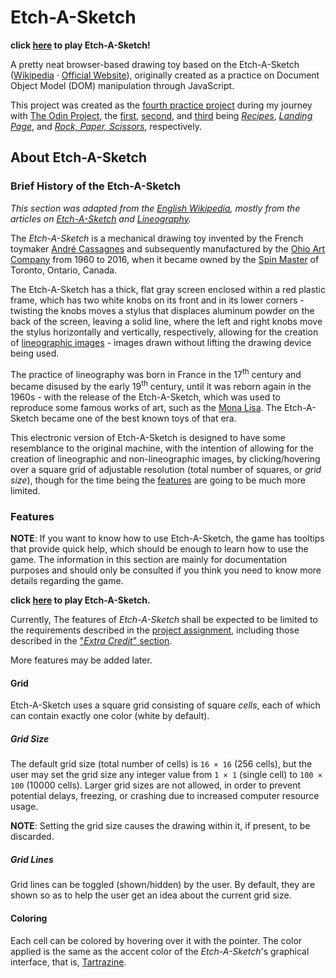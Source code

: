 # Etch-A-Sketch

<!-- **NOTE**: _This project is **still in development**. The game is expected to be missing some features or be not in a working state at all._ -->

**click [here](https://ali-aboulsauood.github.io/etch-a-sketch/) to play Etch-A-Sketch!**

A pretty neat browser-based drawing toy based on the Etch-A-Sketch ([Wikipedia](https://en.wikipedia.org/wiki/Etch_A_Sketch) · [Official Website](https://www.spinmaster.com/en-US/brands/etch-a-sketch/)), originally created as a practice on Document Object Model (DOM) manipulation through JavaScript.

This project was created as the [fourth practice project](https://www.theodinproject.com/lessons/foundations-etch-a-sketch) during my journey with [The Odin Project](https://www.theodinproject.com/), the [first](https://www.theodinproject.com/lessons/foundations-recipes), [second](https://www.theodinproject.com/lessons/foundations-landing-page), and [third](https://www.theodinproject.com/lessons/foundations-etch-a-sketch#introduction) being _[Recipes](https://github.com/ali-aboulsauood/odin-recipes)_, _[Landing Page](https://github.com/ali-aboulsauood/landing-page)_, and _[Rock, Paper, Scissors](https://github.com/ali-aboulsauood/rock-paper-scissors)_, respectively.

## About Etch-A-Sketch

### Brief History of the Etch-A-Sketch

_This section was adapted from the [English Wikipedia](https://en.wikipedia.org), mostly from the articles on [Etch-A-Sketch](https://en.wikipedia.org/wiki/Etch_A_Sketch) and [Lineography](https://en.wikipedia.org/wiki/Lineography)._

The _Etch-A-Sketch_ is a mechanical drawing toy invented by the French toymaker [André Cassagnes](https://en.wikipedia.org/wiki/Andr%C3%A9_Cassagnes) and subsequently manufactured by the [Ohio Art Company](https://en.wikipedia.org/wiki/Ohio_Art_Company) from 1960 to 2016, when it became owned by the [Spin Master](https://en.wikipedia.org/wiki/Spin_Master) of Toronto, Ontario, Canada.

The Etch-A-Sketch has a thick, flat gray screen enclosed within a red plastic frame, which has two white knobs on its front and in its lower corners - twisting the knobs moves a stylus that displaces aluminum powder on the back of the screen, leaving a solid line, where the left and right knobs move the stylus horizontally and vertically, respectively, allowing for the creation of [lineographic images](https://en.wikipedia.org/wiki/Lineography) - images drawn without lifting the drawing device being used.

The practice of lineography was born in France in the 17<sup>th</sup> century and became disused by the early 19<sup>th</sup> century, until it was reborn again in the 1960s - with the release of the Etch-A-Sketch, which was used to reproduce some famous works of art, such as the [Mona Lisa](https://en.wikipedia.org/wiki/Mona_Lisa). The Etch-A-Sketch became one of the best known toys of that era.

This electronic version of Etch-A-Sketch is designed to have some resemblance to the original machine, with the intention of allowing for the creation of lineographic and non-lineographic images, by clicking/hovering over a square grid of adjustable resolution (total number of squares, or _grid size_), though for the time being the [features](#features) are going to be much more limited.

### Features

**NOTE**: If you want to know how to use Etch-A-Sketch, the game has tooltips that provide quick help, which should be enough to learn how to use the game. The information in this section are mainly for documentation purposes and should only be consulted if you think you need to know more details regarding the game.

**click [here](https://ali-aboulsauood.github.io/etch-a-sketch/) to play Etch-A-Sketch.**

<!-- **NOTE**: _This project is **still in development**. This section will be updated each time a new feature is added/updated/removed_. -->

Currently, The features of _Etch-A-Sketch_ shall be expected to be limited to the requirements described in the [project assignment](https://www.theodinproject.com/lessons/foundations-etch-a-sketch#assignment), including those described in the ["_Extra Credit_" section](https://www.theodinproject.com/lessons/foundations-etch-a-sketch#extra-credit).

More features may be added later.

#### Grid

Etch-A-Sketch uses a square grid consisting of square _cells_, each of which can contain exactly one color (white by default).

##### Grid Size

The default grid size (total number of cells) is `16 × 16` (256 cells), but the user may set the grid size any integer value from `1 × 1` (single cell) to `100 × 100` (10000 cells).
Larger grid sizes are not allowed, in order to prevent potential delays, freezing, or crashing due to increased computer resource usage.

**NOTE**: Setting the grid size causes the drawing within it, if present, to be discarded.

<!-- 
The larger the grid size, the more complex and detailed the produced image can be.

The grid is, thus, analogous to an electronic visual display - with the cells being analogous to pixels and the grid size being analogous to the screen resolution.
-->

##### Grid Lines

Grid lines can be toggled (shown/hidden) by the user. By default, they are shown so as to help the user get an idea about the current grid size.

#### Coloring

Each cell can be colored by hovering over it with the pointer. The color applied is the same as the accent color of the _Etch-A-Sketch_'s graphical interface, that is, [Tartrazine](https://en.wikipedia.org/wiki/Shades_of_yellow#Tartrazine).